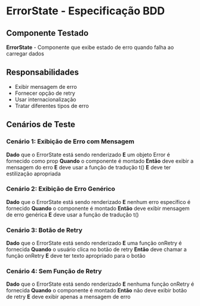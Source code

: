 # ErrorState - Especificação BDD

## Componente Testado
**ErrorState** - Componente que exibe estado de erro quando falha ao carregar dados

## Responsabilidades
- Exibir mensagem de erro
- Fornecer opção de retry
- Usar internacionalização
- Tratar diferentes tipos de erro

## Cenários de Teste

### Cenário 1: Exibição de Erro com Mensagem
**Dado** que o ErrorState está sendo renderizado
**E** um objeto Error é fornecido como prop
**Quando** o componente é montado
**Então** deve exibir a mensagem do erro
**E** deve usar a função de tradução t()
**E** deve ter estilização apropriada

### Cenário 2: Exibição de Erro Genérico
**Dado** que o ErrorState está sendo renderizado
**E** nenhum erro específico é fornecido
**Quando** o componente é montado
**Então** deve exibir mensagem de erro genérica
**E** deve usar a função de tradução t()

### Cenário 3: Botão de Retry
**Dado** que o ErrorState está sendo renderizado
**E** uma função onRetry é fornecida
**Quando** o usuário clica no botão de retry
**Então** deve chamar a função onRetry
**E** deve ter texto apropriado para o botão

### Cenário 4: Sem Função de Retry
**Dado** que o ErrorState está sendo renderizado
**E** nenhuma função onRetry é fornecida
**Quando** o componente é montado
**Então** não deve exibir botão de retry
**E** deve exibir apenas a mensagem de erro

